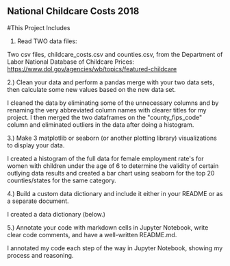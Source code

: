 ## National Childcare Costs 2018



#This Project Includes

1. Read TWO data files:

Two csv files, childcare_costs.csv and counties.csv, from the Department of Labor National Database of Childcare Prices: https://www.dol.gov/agencies/wb/topics/featured-childcare

2.) Clean your data and perform a pandas merge with your two data sets, then calculate some new values based on the new data set.  

I cleaned the data by eliminating some of the unnecessary columns and by renaming the very abbreviated column names with clearer titles for my project. I then merged the two dataframes on the "county_fips_code" column and eliminated outliers in the data after doing a histogram.

3.) Make 3 matplotlib or seaborn (or another plotting library) visualizations to display your data.

I created a histogram of the full data for female employment rate's for women with children under the age of 6 to determine the validity of certain outlying data results and created a bar chart using seaborn for the top 20 counties/states for the same category.

4.) Build a custom data dictionary and include it either in your README or as a separate document. 

I created a data dictionary (below.)


5.) Annotate your code with markdown cells in Jupyter Notebook, write clear code comments, and have a well-written README.md.

I annotated my code each step of the way in Jupyter Notebook, showing my process and reasoning. 

